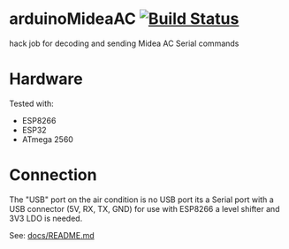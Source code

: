 arduinoMideaAC [![Build Status](https://github.com/Links2004/arduinoMideaAC/workflows/CI/badge.svg?branch=master)](https://github.com/Links2004/arduinoMideaAC/actions?query=workflow%3ACI+branch%3Amaster)
===========================================

hack job for decoding and sending Midea AC Serial commands

# Hardware

Tested with:

 - ESP8266
 - ESP32
 - ATmega 2560


# Connection

The "USB" port on the air condition is no USB port its a Serial port with a USB connector (5V, RX, TX, GND)
for use with ESP8266 a level shifter and 3V3 LDO is needed.

See: [docs/README.md](docs/README.md)
